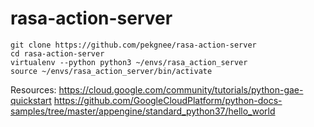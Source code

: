 # rasa-action-server

```
git clone https://github.com/pekgnee/rasa-action-server
cd rasa-action-server
virtualenv --python python3 ~/envs/rasa_action_server
source ~/envs/rasa_action_server/bin/activate

```

Resources:
https://cloud.google.com/community/tutorials/python-gae-quickstart
https://github.com/GoogleCloudPlatform/python-docs-samples/tree/master/appengine/standard_python37/hello_world
